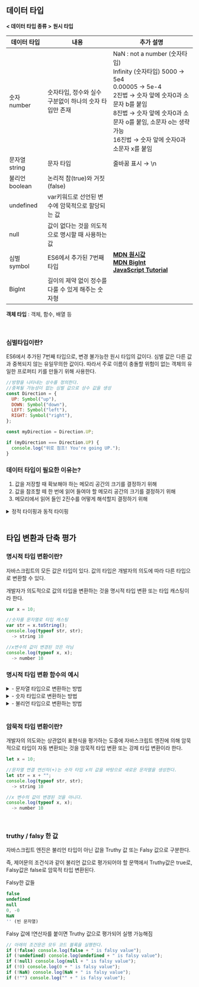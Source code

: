 ## 데이터 타입

**< 데이터 타입 종류 >**
**원시 타입**

| 데이터 타입    | 내용                                                   | 추가 설명                                                                                                                                                                                                                                                                             |
| -------------- | ------------------------------------------------------ | ------------------------------------------------------------------------------------------------------------------------------------------------------------------------------------------------------------------------------------------------------------------------------------- |
| 숫자 number    | 숫자타입, 정수와 실수 구분없이 하나의 숫자 타입만 존재 | NaN : not a number (숫자타입) </br> Infinity (숫자타입) 5000 → 5e4 </br> 0.00005 → 5e-4 </br> 2진법 → 숫자 앞에 숫자0과 소문자 b를 붙임 </br> 8진법 → 숫자 앞에 숫자0과 소문자 o를 붙임, 소문자 o는 생략가능 </br> 16진법 → 숫자 앞에 숫자0과 소문자 x를 붙임                         |
| 문자열 string  | 문자 타입                                              | 줄바꿈 표시 → \n                                                                                                                                                                                                                                                                      |
| 불리언 boolean | 논리적 참(true)와 거짓(false)                          |                                                                                                                                                                                                                                                                                       |
| undefined      | var키워드로 선언된 변수에 암묵적으로 할당되는 값       |                                                                                                                                                                                                                                                                                       |
| null           | 값이 없다는 것을 의도적으로 명시할 때 사용하는 값      |                                                                                                                                                                                                                                                                                       |
| 심벌 symbol    | ES6에서 추가된 7번째 타입                              | [**MDN 원시값**](https://developer.mozilla.org/ko/docs/Glossary/Primitive) </br> [**MDN BigInt**](https://developer.mozilla.org/en-US/docs/Web/JavaScript/Reference/Global_Objects/BigInt) </br> [**JavaScript Tutorial**](https://www.javascripttutorial.net/javascript-data-types/) |
| BigInt         | 길이의 제약 없이 정수를 다룰 수 있게 해주는 숫자형     |                                                                                                                                                                                                                                                                                       |

**객체 타입** : 객체, 함수, 배열 등

</br>

### 심벌타입이란?

ES6에서 추가된 7번째 타입으로, 변경 불가능한 원시 타입의 값이다. 심벌 값은 다른 값과 중복되지 않는 유일무의한 값이다. 따라서 주로 이름이 충돌할 위험이 없는 객체의 유일한 프로퍼티 키를 만들기 위해 사용한다.

```jsx
//방향을 나타내는 상수를 정의한다.
//중복될 가능성이 없는 심벌 값으로 상수 값을 생성
const Direction = {
  UP: Symbol("up"),
  DOWN: Symbol("down"),
  LEFT: Symbol("left"),
  RIGHT: Symbol("right"),
};

const myDirection = Direction.UP;

if (myDirection === Direction.UP) {
  console.log("위로 점프! You're going UP.");
}
```

### 데이터 타입이 필요한 이유는?

1. 값을 저장할 때 확보해야 하는 메모리 공간의 크기를 결정하기 위해
2. 값을 참조할 떼 한 번에 읽어 들여야 할 메모리 공간의 크기를 결정하기 위해
3. 메모리에서 읽어 들인 2진수를 어떻게 해석할지 결정하기 위해

<details>
  <summary>
  정적 타이핑과 동적 타이핑
  </summary>
-**정적타이핑**

C나 자바와 같은 정적 타입의 언어는 변수를 선언할 때 변수에 할당할 수 있는 값의 종류, 즉 데이터 타입을 사전에 선언해야 한다. 이를 명시적 타입 선언이라 함.

C에서 정수 타입의 변수를 선언하는 예)

```jsx
// c 변수에는 1바이트 정수 타입의 값(-128 ~ 127)만을 할당할 수 있다.
char c;

// num 변수에는 4바이트 정수 타입의 값(-2,124,483,648 ~ 2,124,483,647)만을 할당할 수 있다.
int num;
```

정적타입언어는 변수의 타입을 변경할 수 없으며, 변수에 선언한 타입에 맞는 값만 할당할 수 있다. 정적타입언어는 컴파일 시점에서 타입 체크를 수행하는데 만약 타입체크를 통과하지 못하면 에러를 발생시키고 프로그램 실행 자체를 막는다. 대표적인 정적타입언어로 C,C++,자바, 코틀린, 고, 러스트 등이 있다.

-**동적타이핑**

자바스크립트는 정적 타입 언어와 다르게 변수를 선언할 때 타입을 선언하지 않고 var, let, const 키워들 사용해 변수를 선언한다.

```jsx
var foo;
console.log(typeof foo); // undefined

foo = 3;
console.log(typeof foo); // number

foo = null;
console.log(typeof foo); // object

foo = Symbol(); // 심벌
console.log(typeof foo); // symbol

foo = {}; // 객체
console.log(typeof foo); // object

foo = []; // 배열
console.log(typeof foo); // object

foo = function () {}; // 함수
console.log(typeof foo); // function
```

자바스크립트의 변수는 선언이 아닌 할당에 의해 타입이 결정(타입추론)된다. 그리고 재할당에 의해 변수의 타입은 언제든지 동적으로 변할 수 있다. 이러한 특징을 동적 타이핑이라고 하며, 자바스크립트는 정적 타입 언어와 구별하기 위해 동적 타입 언어라고 한다.

대표적인 동적 타입 언어로는 자바스크립트, 파이썬, PHP등이 있다.

</details>

</br>

## 타입 변환과 단축 평가

### **명시적 타입 변환이란?**

자바스크립트의 모든 값은 타입이 있다. 값의 타입은 개발자의 의도에 따라 다른 타입으로 변환할 수 있다.

개발자가 의도적으로 값의 타입을 변환하는 것을 명시적 타입 변환 또는 타입 캐스팅이라 한다.

```jsx
var x = 10;

//숫자를 문자열로 타입 캐스팅
var str = x.toString();
console.log(typeof str, str);
  -> string 10

//x변수의 값이 변경된 것은 아님
console.log(typeof x, x);
  -> number 10
```

### 명시적 타입 변환 함수의 예시

<details>
  <summary>
    - 문자열 타입으로 변환하는 방법
  </summary>
    
    ```jsx
    //1. String 생성자 함수를 new 연산자 없이 호출하는 방법
    String(1);
      -> "1"
    
    //2. Object.prototype.toString 메서드를 사용하는 방법
    (1).toString();
      -> "1"
    
    //3. 문자열 연결 연산자를 이용하는 방법
    1 + "";
      -> "1"
    ```
</details>

<details>
  <summary>
    - 숫자 타입으로 변환하는 방법
  </summary>
    
    ```jsx
    //1. Number 생성자 함수를 new 연산자 없이 호출하는 방법
    Number("0");
      -> 0
    Number("3월");
      -> NaN
    
    //2. parseInt, parseFloat 함수를 사용하는 방법(문자열만 변환 가능)
    parseInt("3월");
      -> 3
    parseInt("3.14");
      -> 3
    perseFloat("3.14");
      -> 3.14
    
    //3. + 단항 산술 연산자를 이용하는 방법
    + "0";
      -> 0
    
    //4. * 산술 연산자를 이용하는 방법
    "0" * 1;
      -> 0
    ```
</details>

<details>
  <summary>
    - 불리언 타입으로 변환하는 방법
  </summary>
    
    ```jsx
    //1. Boolean 생성자 함수를 new 연산자 없이 호출하는 방법
    
    //문자열 타입을 Boolean 타입으로
    Boolean("x");
      -> true
    Boolean("");
      -> false
    Boolean("false");
      -> true
    
    //숫자 타입을 Boolean 타입으로
    Boolean(0);
      -> false
    Boolean(1);
      -> true
    Boolean(NaN);
      -> false
    Boolean(Infinity);
      -> true
    
    //null 타입을 Boolean 타입
    Boolean(null);
      -> false
    
    //undefined 타입을 Boolean 타입으로
    Boolean(undefined);
      -> false
    
    //객체 타입을 Boolean 타입으로
    Boolean({});
      -> true
    Boolean([]);
      -> true
    
    ---------------------------------------------------------
    
    //2. ! 부정 논리 연산자를 두번 사용하는 방법
    
    // 문자열 타입을 Boolean 타입으로
    !!"x";
      -> true
    !!"";
      -> false
    !!"false";
      -> true
    
    // 숫자 타입을 Boolean 타입으로
    !!0;
      -> false
    !!1;
      -> true
    !!NaN;
      -> false
    !!Infinity;
      -> true
    
    // null 타입을 Boolean 타입으로
    !!null;
      -> false
    
    // undefined 타입을 Boolean 타입으로
    !!undefined;
      -> false
    
    // 객체 타입을 Boolean 타입으로
    !!{};
      -> true
    !![];
      -> true
    ```
</details>

</br>

### 암묵적 타입 변환이란?

개발자의 의도와는 상관없이 표현식을 평가하는 도중에 자바스크립트 엔진에 의해 암묵적으로 타입이 자동 변환되는 것을 암묵적 타입 변환 또는 강제 타입 변환이라 한다.

```jsx
let x = 10;

//문자열 연결 연산자(+)는 숫자 타입 x의 값을 바탕으로 새로운 문자열을 생성한다.
let str = x + "";
console.log(typeof str, str);
  -> string 10

//x 변수의 값이 변경된 것을 아니다.
console.log(typeof x, x);
  -> number 10
```

</br>

### **truthy / falsy 한 값**

자바스크립트 엔진은 불리언 타입이 아닌 값을 Truthy 값 또는 Falsy 값으로 구분한다.

즉, 제어문의 조건식과 같이 불리언 값으로 평가되어야 할 문맥에서 Truthy값은 true로, Falsy값은 false로 암묵적 타입 변환된다.

Falsy한 값들

```jsx
false
undefined
null
0, -0
NaN
'' (빈 문자열)
```

Falsy 값에 !연산자를 붙이면 Truthy 값으로 평가되어 실행 가능해짐

```jsx
// 아래의 조건문은 모두 코드 블록을 실행한다.
if (!false) console.log(false + " is falsy value");
if (!undefined) console.log(undefined + " is falsy value");
if (!null) console.log(null + " is falsy value");
if (!0) console.log(0 + " is falsy value");
if (!NaN) console.log(NaN + " is falsy value");
if (!"") console.log("" + " is falsy value");
```
